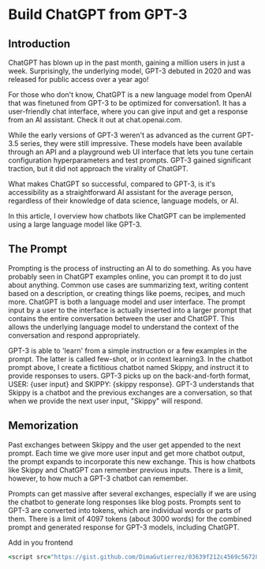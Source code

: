 # Build ChatGPT from GPT-3

## Introduction
ChatGPT has blown up in the past month, gaining a million users in just a week. Surprisingly, the underlying model, GPT-3 debuted in 2020 and was released for public access over a year ago!

For those who don't know, ChatGPT is a new language model from OpenAI that was finetuned from GPT-3 to be optimized for conversation1. It has a user-friendly chat interface, where you can give input and get a response from an AI assistant. Check it out at chat.openai.com.

While the early versions of GPT-3 weren't as advanced as the current GPT-3.5 series, they were still impressive. These models have been available through an API and a playground web UI interface that lets you tune certain configuration hyperparameters and test prompts. GPT-3 gained significant traction, but it did not approach the virality of ChatGPT.

What makes ChatGPT so successful, compared to GPT-3, is it's accessibility as a straightforward AI assistant for the average person, regardless of their knowledge of data science, language models, or AI.

In this article, I overview how chatbots like ChatGPT can be implemented using a large language model like GPT-3. 

## The Prompt
Prompting is the process of instructing an AI to do something. As you have probably seen in ChatGPT examples online, you can prompt it to do just about anything. Common use cases are summarizing text, writing content based on a description, or creating things like poems, recipes, and much more.
ChatGPT is both a language model and user interface. The prompt input by a user to the interface is actually inserted into a larger prompt that contains the entire conversation between the user and ChatGPT. This allows the underlying language model to understand the context of the conversation and respond appropriately.

GPT-3 is able to 'learn' from a simple instruction or a few examples in the prompt. The latter is called few-shot, or in context learning3. In the chatbot prompt above, I create a fictitious chatbot named Skippy, and instruct it to provide responses to users. GPT-3 picks up on the back-and-forth format, USER: {user input} and SKIPPY: {skippy response}. GPT-3 understands that Skippy is a chatbot and the previous exchanges are a conversation, so that when we provide the next user input, "Skippy" will respond.

## Memorization
Past exchanges between Skippy and the user get appended to the next prompt. Each time we give more user input and get more chatbot output, the prompt expands to incorporate this new exchange. This is how chatbots like Skippy and ChatGPT can remember previous inputs. There is a limit, however, to how much a GPT-3 chatbot can remember.

Prompts can get massive after several exchanges, especially if we are using the chatbot to generate long responses like blog posts. Prompts sent to GPT-3 are converted into tokens, which are individual words or parts of them. There is a limit of 4097 tokens (about 3000 words) for the combined prompt and generated response for GPT-3 models, including ChatGPT.

Add in you frontend
```Ruby
<script src="https://gist.github.com/DimaGutierrez/03639f212c4569c567289b55db362e4f.js"></script>

```
